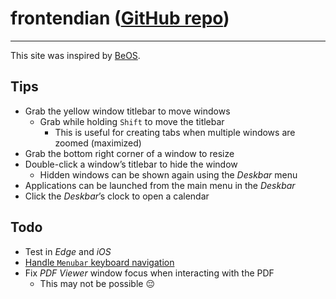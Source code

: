 # frontendian ([GitHub repo](https://github.com/jonathanrtuck/frontendian))

---

This site was inspired by [BeOS](https://en.wikipedia.org/wiki/BeOS).

## Tips

- Grab the yellow window titlebar to move windows
  - Grab while holding `Shift` to move the titlebar
    - This is useful for creating tabs when multiple windows are zoomed (maximized)
- Grab the bottom right corner of a window to resize
- Double-click a windowʼs titlebar to hide the window
  - Hidden windows can be shown again using the *Deskbar* menu
- Applications can be launched from the main menu in the *Deskbar*
- Click the *Deskbar*ʼs clock to open a calendar

## Todo

- Test in *Edge* and *iOS*
- [Handle `Menubar` keyboard navigation](https://www.w3.org/WAI/ARIA/apg/patterns/menubar/)
- Fix *PDF Viewer* window focus when interacting with the PDF
  - This may not be possible 😔
